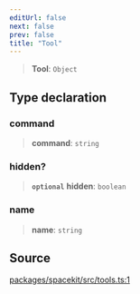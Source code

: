 ```yaml
---
editUrl: false
next: false
prev: false
title: "Tool"
---
```


> **Tool**: `Object`

## Type declaration

### command

> **command**: `string`

### hidden?

> **`optional`** **hidden**: `boolean`

### name

> **name**: `string`

## Source

[packages/spacekit/src/tools.ts:1](https://github.com/nodenogg-in/alpha-p2p/blob/bd4a66e/packages/spacekit/src/tools.ts#L1)
